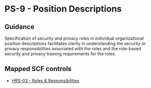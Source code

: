 # PS-9 - Position Descriptions
## Guidance
Specification of security and privacy roles in individual organizational position descriptions facilitates clarity in understanding the security or privacy responsibilities associated with the roles and the role-based security and privacy training requirements for the roles.
## Mapped SCF controls
- [HRS-03 - Roles & Responsibilities](../scf/hrs-03-roles&responsibilities.md)